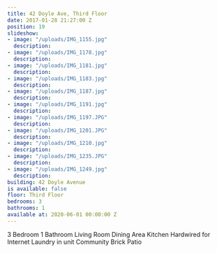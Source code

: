 ```yaml
---
title: 42 Doyle Ave, Third Floor
date: 2017-01-28 21:27:00 Z
position: 19
slideshow:
- image: "/uploads/IMG_1155.jpg"
  description: 
- image: "/uploads/IMG_1178.jpg"
  description: 
- image: "/uploads/IMG_1181.jpg"
  description: 
- image: "/uploads/IMG_1183.jpg"
  description: 
- image: "/uploads/IMG_1187.jpg"
  description: 
- image: "/uploads/IMG_1191.jpg"
  description: 
- image: "/uploads/IMG_1197.JPG"
  description: 
- image: "/uploads/IMG_1201.JPG"
  description: 
- image: "/uploads/IMG_1210.jpg"
  description: 
- image: "/uploads/IMG_1235.JPG"
  description: 
- image: "/uploads/IMG_1249.jpg"
  description: 
building: 42 Doyle Avenue
is available: false
floor: Third Floor
bedrooms: 3
bathrooms: 1
available at: 2020-06-01 00:00:00 Z
---
```


3 Bedroom
1 Bathroom
Living Room
Dining Area
Kitchen
Hardwired for Internet
Laundry in unit
Community Brick Patio
